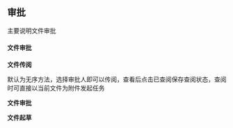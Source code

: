 ## 审批

主要说明文件审批

#### 文件审批
**文件传阅**

默认为无序方法，选择审批人即可以传阅，查看后点击已查阅保存查阅状态，查阅时可直接以当前文件为附件发起任务

**文件审批**

**文件起草**
